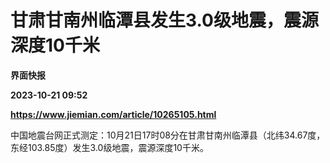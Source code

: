 # 甘肃甘南州临潭县发生3.0级地震，震源深度10千米
**界面快报**

**2023-10-21 09:52**

**https://www.jiemian.com/article/10265105.html**

中国地震台网正式测定：10月21日17时08分在甘肃甘南州临潭县（北纬34.67度，东经103.85度）发生3.0级地震，震源深度10千米。